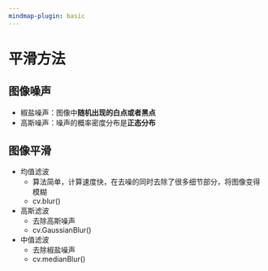 ```yaml
---
mindmap-plugin: basic
---
```

# 平滑方法
## 图像噪声
- 椒盐噪声：图像中**随机出现的白点或者黑点**
- 高斯噪声：噪声的概率密度分布是**正态分布**

## 图像平滑
- 均值滤波
	- 算法简单，计算速度快，在去噪的同时去除了很多细节部分，将图像变得模糊
	- cv.blur()
- 高斯滤波
	- 去除高斯噪声
	- cv.GaussianBlur()
- 中值滤波
	- 去除椒盐噪声
	- cv.medianBlur()
